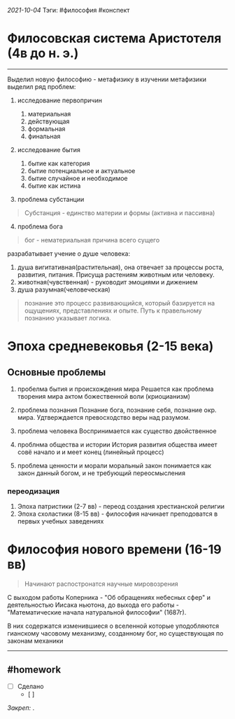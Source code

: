 *2021-10-04*
Тэги: #философия #конспект 
# Филосовская система Аристотеля (4в до н. э.)
---

Выделил новую философию - метафизику
в изучении метафизики выделил ряд проблем:

1. исследование первопричин
	1. материальная
	2. действующая
	3. формальная
	4. финальная

2. исследование бытия
	1. бытие как категория
	2. бытие потенциальное и актуальное
	3. бытие случайное и необходимое
	4. бытие как истина

3. проблема субстанции
>Субстанция - единство материи и формы (активна и пассивна)

4. проблема бога
>бог - нематериальная причина всего сущего

разрабатывает учение о душе человека:

1. душа вигитативная(растительная), она отвечает за процессы роста, развития, питания. Присуща растениям животным или человеку.
2. животная(чувственная) - руководит эмоциями и дижением
3. душа разумная(человеческая)
>познание это процесс развивающийся, который базируется на ощущениях, представлениях и опыте. Путь к правельному познанию указывает логика.

# Эпоха средневековья (2-15 века)

## Основные проблемы
1. пробелма бытия и происхождения мира
	Решается как проблема творения мира актом божественной воли (криоцианизм)

2. проблема познания
	Познание бога, познание себя, познание окр. мира. Удтверждается превосходство веры над разумом.

3. проблема человека
	Воспринимается как существо двойственное

4. проблнма общества и истории
	История развития общества имеет совё начало и и меет конец (линейный процесс)

5. проблема ценности и морали
	моральный закон понимается как закон данный богом, и не требующий переосмысления
	
### переодизация

1. Эпоха патристики (2-7 вв) - переод создания хрестианской религии
2. Эпоха схоластики (8-15 вв) - философия начинает преподоватся в первых учебных заведениях

# Философия нового времени (16-19 вв)

>Начинают распостронатся научные мировозрения

С выходом работы Коперника - "Об обращениях небесных сфер" и деятельностью Иисака ньютона, до выхода его работы - "Математические начала натуральной философии" (1687г).

В них содержатся изменившиеся о вселенной которые уподобляются гианскому часовому механизму, созданному бог, но существующая по законам механики

---

##    #homework 

- [ ]  Сделано
	- [ ] 

_Закреп:_
.